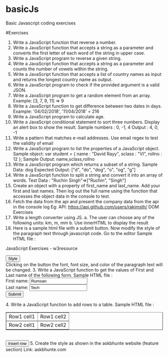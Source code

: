 # basicJs
Basic Javascript coding exercises 

#Exercises

1. Write a JavaScript function that reverse a number.
2. Write a JavaScript function that accepts a string as a parameter and converts the first letter of each word of the string in upper case.
3. Write a JavaScript program to reverse a given string.
4. Write a JavaScript function that accepts a string as a parameter and
counts the number of vowels within the string.
5. Write a JavaScript function that accepts a list of country names as input
and returns the longest country name as output.
6. Write a JavaScript program to check if the provided argument is a valid
JSON.
7. Write a JavaScript program to get a random element from an array.
Example: [3, 7, 9, 11] => 9
8. Write a JavaScript function to get difference between two dates in days.
Example: '04/02/2018', '11/04/2018' = 216
9. Write a JavaScript program to calculate age.
10. Write a JavaScript conditional statement to sort three numbers.
Display an alert box to show the result.
Sample numbers : 0, -1, 4
Output : 4, 0, -1
11. Write a pattern that matches e-mail addresses. Use email regex to
test the validity of email
12. Write a JavaScript program to list the properties of a JavaScript
object.
Sample object:
var student = {
name : "David Rayy",
sclass : "VI",
rollno : 12 };
Sample Output: name,sclass,rollno
13. Write a JavaScript program which returns a subset of a string.
Sample Data: dog
Expected Output: ["d", "do", "dog", "o", "og", "g"]
14. Write a JavaScript function to split a string and convert it into an
array of words.
Test Data : "Ruchin Singh"=>["Ruchin", "Singh"]
15. Create an object with a property of first_name and last_name. Add
your first and last names. Then log out the full name using the function
that accesses the object data in the console to test.
16. Fetch the data from the api and present the company data from the
api in the console log
Eg: API: https://api.github.com/users/rakimsth/
DOM Exercises
1. Write a length converter using JS.
a. The user can choose any of the following units: km, m, mm
b. Use innerHTML to display the result
2. Here is a sample html file with a submit button. Now modify the style of
the paragraph text through javascript code. Go to the editor
Sample HTML file :
<!DOCTYPE html>
<html>
<head>
<meta charset=utf-8 />
<title>JS DOM paragraph style</title>
</head>
<body>
<p id ='text'>JavaScript Exercises - w3resource</p>
<div>
<button id="jsstyle"
onclick="js_style()">Style</button>
</div>
</body>
</html>
Clicking on the button the font, font size, and color of the paragraph text
will be changed.
3. Write a JavaScript function to get the values of First and Last name of
the following form.
Sample HTML file :
<!DOCTYPE html>
<html><head>
<meta charset=utf-8 />
<title>Return first and last name from a form - w3resource</title>
</head><body>
<form id="form1" onsubmit="getFormvalue()">
First name: <input type="text" name="fname" value="Rumsan"><br>
Last name: <input type="text" name="lname" value="Tech"><br>
<input type="submit" value="Submit">
</form>
</body>
</html>
4. Write a JavaScript function to add rows to a table.
Sample HTML file :
<!DOCTYPE html>
<html><head>
<meta charset=utf-8 />
<title>Insert row in a table - w3resource</title>
</head><body>
<table id="sampleTable" border="1">
<tr><td>Row1 cell1</td>
<td>Row1 cell2</td></tr>
<tr><td>Row2 cell1</td>
<td>Row2 cell2</td></tr>
</table><br>
<input type="button" onclick="insert_Row()" value="Insert row">
</body></html>
5. Create the style as shown in the askbhunte website (feature section)
Link: askbhunte.com
